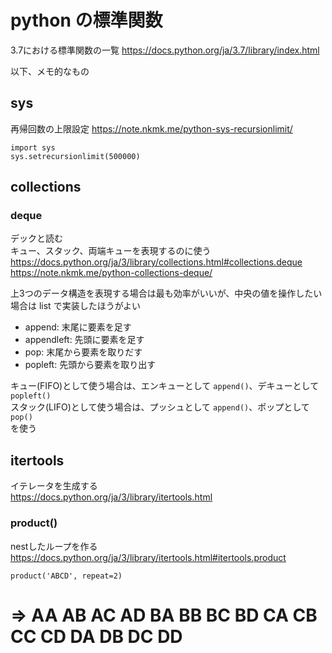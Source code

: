 
# python の標準関数

3.7における標準関数の一覧
https://docs.python.org/ja/3.7/library/index.html

以下、メモ的なもの

## sys

再帰回数の上限設定
https://note.nkmk.me/python-sys-recursionlimit/

```
import sys
sys.setrecursionlimit(500000)
```

## collections

### deque

デックと読む  
キュー、スタック、両端キューを表現するのに使う  
https://docs.python.org/ja/3/library/collections.html#collections.deque  
https://note.nkmk.me/python-collections-deque/  

上3つのデータ構造を表現する場合は最も効率がいいが、中央の値を操作したい場合は list で実装したほうがよい  

* append: 末尾に要素を足す
* appendleft: 先頭に要素を足す
* pop: 末尾から要素を取りだす
* popleft: 先頭から要素を取り出す

キュー(FIFO)として使う場合は、エンキューとして `append()`、デキューとして `popleft()`    
スタック(LIFO)として使う場合は、プッシュとして `append()`、ポップとして `pop()`   
を使う  

## itertools

イテレータを生成する  
https://docs.python.org/ja/3/library/itertools.html  

### product()

nestしたループを作る
https://docs.python.org/ja/3/library/itertools.html#itertools.product

`product('ABCD', repeat=2)`
# => AA AB AC AD BA BB BC BD CA CB CC CD DA DB DC DD
